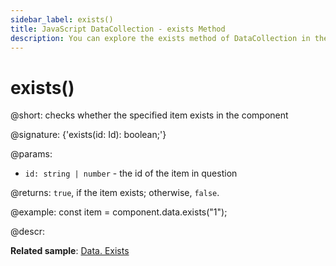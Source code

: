 ```yaml
---
sidebar_label: exists()
title: JavaScript DataCollection - exists Method 
description: You can explore the exists method of DataCollection in the documentation of the DHTMLX JavaScript UI library. Browse developer guides and API reference, try out code examples and live demos, and download a free 30-day evaluation version of DHTMLX Suite.
---
```


# exists()

@short: checks whether the specified item exists in the component

@signature: {'exists(id: Id): boolean;'}

@params:
- `id: string | number` - the id of the item in question

@returns:
`true`, if the item exists; otherwise, `false`.

@example:
const item = component.data.exists("1"); 

@descr:

**Related sample**: [Data. Exists](https://snippet.dhtmlx.com/2ekntrbk)
